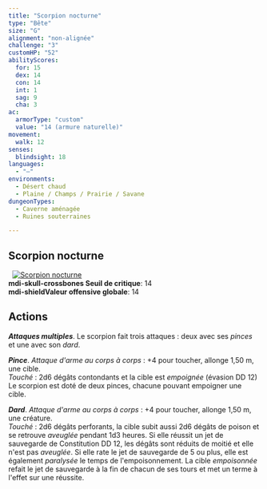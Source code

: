```yaml
---
title: "Scorpion nocturne"
type: "Bête"
size: "G"
alignment: "non-alignée"
challenge: "3"
customHP: "52"
abilityScores:
  for: 15
  dex: 14
  con: 14
  int: 1
  sag: 9
  cha: 3
ac:
  armorType: "custom"
  value: "14 (armure naturelle)"
movement:
  walk: 12
senses:
  blindsight: 18
languages:
  - "—"
environments:
  - Désert chaud
  - Plaine / Champs / Prairie / Savane
dungeonTypes:
  - Caverne aménagée
  - Ruines souterraines

---
```

## Scorpion nocturne
&nbsp;
[![Scorpion nocturne](https://www.douaratil.fr/illustrations/bete/scorpionnocturnem.png)](https://www.douaratil.fr/illustrations/bete/scorpionnocturne.jpg)  
**<v-icon>mdi-skull-crossbones</v-icon> Seuil de critique**: 14            
**<v-icon>mdi-shield</v-icon>Valeur offensive globale**: 14     
## Actions
_**Attaques multiples**_. Le scorpion fait trois attaques : deux avec ses _pinces_ et une avec son _dard_.

_**Pince**_. _Attaque d'arme au corps à corps_ : +4 pour toucher, allonge 1,50 m, une cible.  
_Touché_ : 2d6 dégâts contondants et la cible est _empoignée_ (évasion DD 12) Le scorpion est doté de deux pinces, chacune pouvant empoigner une cible.

_**Dard**_. _Attaque d'arme au corps à corps_ : +4 pour toucher, allonge 1,50 m, une créature.  
_Touché_ : 2d6 dégâts perforants, la cible subit aussi 2d6 dégâts de poison et se retrouve _aveuglée_ pendant 1d3 heures. Si elle réussit un jet de sauvegarde de Constitution DD 12, les dégâts sont réduits de moitié et elle n'est pas _aveuglée_. Si elle rate le jet de sauvegarde de 5 ou plus, elle est également _paralysée_ le temps de l'empoisonnement. La cible _empoisonnée_ refait le jet de sauvegarde à la fin de chacun de ses tours et met un terme à l'effet sur une réussite.
